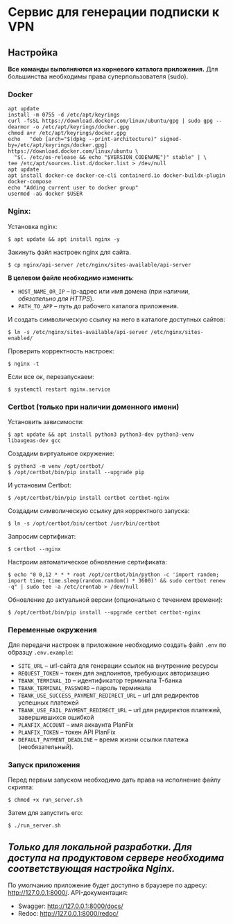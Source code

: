 # Сервис для генерации подписки к VPN

## Настройка
**Все команды выполняются из корневого каталога приложения.**
Для большинства необходимы права суперпользователя (sudo).

### Docker
```commandline
apt update
install -m 0755 -d /etc/apt/keyrings
curl -fsSL https://download.docker.com/linux/ubuntu/gpg | sudo gpg --dearmor -o /etc/apt/keyrings/docker.gpg
chmod a+r /etc/apt/keyrings/docker.gpg
echo   "deb [arch="$(dpkg --print-architecture)" signed-by=/etc/apt/keyrings/docker.gpg] https://download.docker.com/linux/ubuntu \
  "$(. /etc/os-release && echo "$VERSION_CODENAME")" stable" | \
tee /etc/apt/sources.list.d/docker.list > /dev/null
apt update
apt install docker-ce docker-ce-cli containerd.io docker-buildx-plugin docker-compose
echo "Adding current user to docker group"
usermod -aG docker $USER  
```

### Nginx:
Установка nginx:
```commandline
$ apt update && apt install nginx -y
```
Закинуть файл настроек nginx для сайта.
```commandline
$ cp nginx/api-server /etc/nginx/sites-available/api-server
```
**В целевом файле необходимо изменить**:
* `HOST_NAME_OR_IP` &ndash; ip-адрес или имя домена (при наличии, _обязательно для HTTPS_).
* `PATH_TO_APP` &ndash; путь до рабочего каталога приложения.

И создать символическую ссылку на него в каталоге доступных сайтов:
```commandline
$ ln -s /etc/nginx/sites-available/api-server /etc/nginx/sites-enabled/
```
Проверить корректность настроек:
```commandline
$ nginx -t
```
Если все ок, перезапускаем:
```commandline
$ systemctl restart nginx.service
```

### Certbot (только при наличии доменного имени)
Установить зависимости:
```commandline
$ apt update && apt install python3 python3-dev python3-venv libaugeas-dev gcc
```
Создадим виртуальное окружение:
```commandline
$ python3 -m venv /opt/certbot/
$ /opt/certbot/bin/pip install --upgrade pip
```
И установим Certbot:
```commandline
$ /opt/certbot/bin/pip install certbot certbot-nginx
```
Создадим символическую ссылку для корректного запуска:
```commandline
$ ln -s /opt/certbot/bin/certbot /usr/bin/certbot
```
Запросим сертификат:
```commandline
$ certbot --nginx
```
Настроим автоматическое обновление сертификата:
```commandline
$ echo "0 0,12 * * * root /opt/certbot/bin/python -c 'import random; import time; time.sleep(random.random() * 3600)' && sudo certbot renew -q" | sudo tee -a /etc/crontab > /dev/null
```
Обновление до актуальной версии (опционально с течением времени):
```commandline
$ /opt/certbot/bin/pip install --upgrade certbot certbot-nginx
```

### Переменные окружения
Для передачи настроек в приложение необходимо создать файл `.env` по образцу `.env.example`:
* `SITE_URL` &ndash; url-сайта для генерации ссылок на внутренние ресурсы
* `REQUEST_TOKEN` &ndash; токен для эндпоинтов, требующих авторизацию
* `TBANK_TERMINAL_ID` &ndash; идентификатор терминала Т-банка
* `TBANK_TERMINAL_PASSWORD` &ndash; пароль терминала
* `TBANK_USE_SUCCESS_PAYMENT_REDIRECT_URL` &ndash; url для редиректов успешных платежей
* `TBANK_USE_FAIL_PAYMENT_REDIRECT_URL` &ndash; url для редиректов платежей, завершившихся ошибкой
* `PLANFIX_ACCOUNT` &ndash; имя аккаунта PlanFix
* `PLANFIX_TOKEN` &ndash; токен API PlanFix
* `DEFAULT_PAYMENT_DEADLINE` &ndash; время жизни ссылки платежа (необязательный).


### Запуск приложения
Перед первым запуском необходимо дать права на исполнение файлу скрипта:
```commandline
$ chmod +x run_server.sh
```

Затем для запустить его:
```commandline
$ ./run_server.sh
```

## _Только для локальной разработки. Для доступа на продуктовом сервере необходима соответствующая настройка Nginx._
По умолчанию приложение будет доступно в браузере по адресу: http://127.0.0.1:8000/.
API-документация:
* Swagger: http://127.0.0.1:8000/docs/
* Redoc: http://127.0.0.1:8000/redoc/

